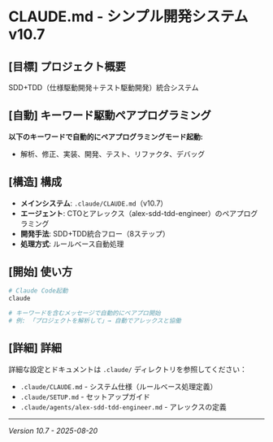 # CLAUDE.md - シンプル開発システム v10.7

## [目標] プロジェクト概要
SDD+TDD（仕様駆動開発＋テスト駆動開発）統合システム

## [自動] キーワード駆動ペアプログラミング
**以下のキーワードで自動的にペアプログラミングモード起動:**
- 解析、修正、実装、開発、テスト、リファクタ、デバッグ

## [構造] 構成
- **メインシステム**: `.claude/CLAUDE.md`（v10.7）
- **エージェント**: CTOとアレックス（alex-sdd-tdd-engineer）のペアプログラミング
- **開発手法**: SDD+TDD統合フロー（8ステップ）
- **処理方式**: ルールベース自動処理

## [開始] 使い方
```bash
# Claude Code起動
claude

# キーワードを含むメッセージで自動的にペアプロ開始
# 例: 「プロジェクトを解析して」→ 自動でアレックスと協働
```

## [詳細] 詳細
詳細な設定とドキュメントは `.claude/` ディレクトリを参照してください：
- `.claude/CLAUDE.md` - システム仕様（ルールベース処理定義）
- `.claude/SETUP.md` - セットアップガイド  
- `.claude/agents/alex-sdd-tdd-engineer.md` - アレックスの定義

---
*Version 10.7 - 2025-08-20*